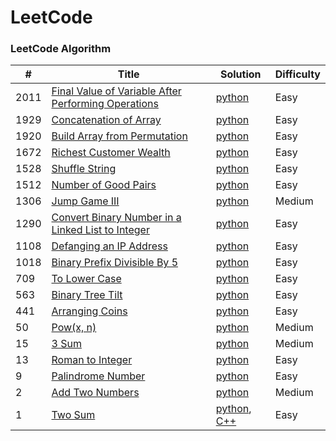 LeetCode
========

### LeetCode Algorithm

| #     | Title                                                                                                                                     | Solution                                                                                                                   | Difficulty |
|-------|-------------------------------------------------------------------------------------------------------------------------------------------|----------------------------------------------------------------------------------------------------------------------------|------------|
| 2011  | [Final Value of Variable After Performing Operations](https://leetcode.com/problems/final-value-of-variable-after-performing-operations/) | [python](Algorithms/python/FinalValueOfVariableAfterPerformingOperations/FinalValueofVariableAfterPerformingOperations.py) | Easy       |                                                                            
| 1929  | [Concatenation of Array](https://leetcode.com/problems/concatenation-of-array/)                                                           | [python](Algorithms/python/ConcatenationOfArray/ConcatenationOfArray.py)                                                   | Easy       |
| 1920  | [Build Array from Permutation](https://leetcode.com/problems/build-array-from-permutation/)                                               | [python](Algorithms/python/BuildArrayfromPermutation/BuildArrayfromPermutation.py)                                         | Easy       |
| 1672  | [Richest Customer Wealth](https://leetcode.com/problems/richest-customer-wealth)                                                          | [python](Algorithms/python/RichestCustomerWealth/RichestCustomerWealth.py)                                                                                                                 | Easy       |
| 1528  | [Shuffle String](https://leetcode.com/problems/shuffle-string)                                                                            | [python]()                                                                                                                 | Easy       |
| 1512  | [Number of Good Pairs](https://leetcode.com/problems/number-of-good-pairs)                                                                | [python]()                                                                                                                 | Easy       |
| 1306  | [Jump Game III](https://leetcode.com/problems/jump-game-iii)                                                                              | [python](Algorithms/python/JumpGameIII/JumpGameIII.py)                                                                     | Medium     |                                                                        
| 1290  | [Convert Binary Number in a Linked List to Integer](https://leetcode.com/problems/convert-binary-number-in-a-linked-list-to-integer/)     | [python](Algorithms/python/1290.ConvertBinaryNumberinaLinkedListtoInteger.py)                                              | Easy       |
| 1108  | [Defanging an IP Address](https://leetcode.com/problems/defanging-an-ip-address)                                                          | [python](Algorithms/python/DefanginganIPAddress/DefangingAnIPAddress.py)                                                   | Easy       |
| 1018  | [Binary Prefix Divisible By 5](https://leetcode.com/problems/binary-prefix-divisible-by-5/)                                               | [python](Algorithms/python/BinaryPrefixDivisibleBy5/BinaryPrefixDivisibleBy5.py)                                           | Easy       |    
| 709   | [To Lower Case](https://leetcode.com/problems/to-lower-case)                                                                              | [python](Algorithms/python/ToLowerCase/ToLowerCase.py)                                                                     | Easy       |
| 563   | [Binary Tree Tilt](https://leetcode.com/problems/binary-tree-tilt)                                                                        | [python](Algorithms/python/BinaryTreeTilt/BinaryTreeTilt.py)                                                               | Easy       |
| 441   | [Arranging Coins](https://leetcode.com/problems/arranging-coins/)                                                                         | [python](Algorithms/python/441-arranging-coins.py)                                                                         | Easy       |
| 50    | [Pow(x, n)](https://leetcode.com/problems/powx-n)                                                                                         | [python](Algorithms/python/Pow(x,n)/pow(x,n).py)                                                                           | Medium     |
| 15    | [3 Sum](https://leetcode.com/problems/3sum/)                                                                                              | [python](Algorithms/python/3Sum.py)                                                                                        | Medium     |
| 13    | [Roman to Integer](https://leetcode.com/problems/roman-to-integer/)                                                                       | [python](Algorithms/python/RomanToInteger/roman2integer.py)                                                                | Easy       |
| 9     | [Palindrome Number](https://leetcode.com/problems/palindrome-number)                                                                      | [python](Algorithms/python/PalindromeNumber/PalindromeNumber.py)                                                           | Easy       |
| 2     | [Add Two Numbers](https://leetcode.com/problems/add-two-numbers/)                                                                         | [python](Algorithms/python/AddTwoNumbers/AddTwoNumbers.py)                                                                 | Medium     |
| 1     | [Two Sum](https://leetcode.com/problems/two-sum/)                                                                                         | [python](Algorithms/python/TwoSum/Two_Sum.py), [C++](Algorithms/C++/TwoSum/twoSum.cpp)                                     | Easy       | 
 


 
